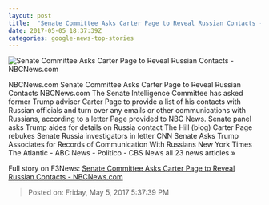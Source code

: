 ```yaml
---
layout: post
title:  "Senate Committee Asks Carter Page to Reveal Russian Contacts - NBCNews.com"
date: 2017-05-05 18:37:39Z
categories: google-news-top-stories
---
```


![Senate Committee Asks Carter Page to Reveal Russian Contacts - NBCNews.com](https://media2.s-nbcnews.com/j/newscms/2017_15/1962216/carterpage_486e070f17cd121d9577945956aa2474.nbcnews-fp-1200-800.jpg)

NBCNews.com Senate Committee Asks Carter Page to Reveal Russian Contacts NBCNews.com The Senate Intelligence Committee has asked former Trump adviser Carter Page to provide a list of his contacts with Russian officials and turn over any emails or other communications with Russians, according to a letter Page provided to NBC News. Senate panel asks Trump aides for details on Russia contact The Hill (blog) Carter Page rebukes Senate Russia investigators in letter CNN Senate Asks Trump Associates for Records of Communication With Russians New York Times The Atlantic - ABC News - Politico - CBS News all 23 news articles »


Full story on F3News: [Senate Committee Asks Carter Page to Reveal Russian Contacts - NBCNews.com](http://www.f3nws.com/n/3pGcDF)

> Posted on: Friday, May 5, 2017 5:37:39 PM
